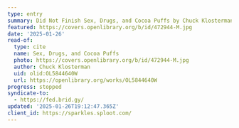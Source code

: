 ```yaml
---
type: entry
summary: Did Not Finish Sex, Drugs, and Cocoa Puffs by Chuck Klosterman
featured: https://covers.openlibrary.org/b/id/472944-M.jpg
date: '2025-01-26'
read-of:
  type: cite
  name: Sex, Drugs, and Cocoa Puffs
  photo: https://covers.openlibrary.org/b/id/472944-M.jpg
  author: Chuck Klosterman
  uid: olid:OL5844640W
  url: https://openlibrary.org/works/OL5844640W
progress: stopped
syndicate-to:
  - https://fed.brid.gy/
updated: '2025-01-26T19:12:47.365Z'
client_id: https://sparkles.sploot.com/
---
```

